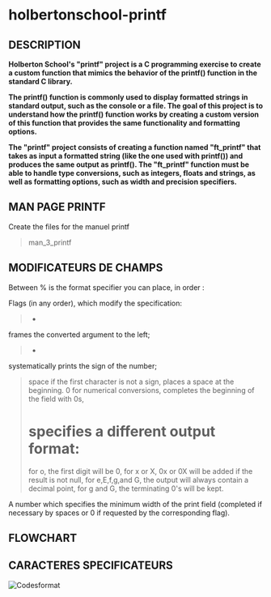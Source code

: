 # holbertonschool-printf

## DESCRIPTION
**Holberton School's "printf" project is a C programming exercise to create a custom function that mimics the behavior of the printf() function in the standard C library.**

**The printf() function is commonly used to display formatted strings in standard output, such as the console or a file. The goal of this project is to understand how the printf() function works by creating a custom version of this function that provides the same functionality and formatting options.**

**The "printf" project consists of creating a function named "ft_printf" that takes as input a formatted string (like the one used with printf()) and produces the same output as printf(). The "ft_printf" function must be able to handle type conversions, such as integers, floats and strings, as well as formatting options, such as width and precision specifiers.**

## MAN PAGE PRINTF
Create the files for the manuel printf
> man_3_printf





## MODIFICATEURS DE CHAMPS
Between % is the format specifier you can place, in order :

Flags (in any order), which modify the specification:
> -
 frames the converted argument to the left;
> +
 systematically prints the sign of the number;
> space
 if the first character is not a sign, places a space at the beginning.
> 0 
for numerical conversions, completes the beginning of the field with 0s,
> #  specifies a different output format:
> for o, the first digit will be 0,
> for x or X, 0x or 0X will be added if the result is not null,
> for e,E,f,g,and G, the output will always contain a decimal point,
> for g and G, the terminating 0's will be kept.
  
A number which specifies the minimum width of the print field (completed if necessary by spaces or 0 if requested by the corresponding flag).

## FLOWCHART


## CARACTERES SPECIFICATEURS 
![Codesformat](https://user-images.githubusercontent.com/122387449/228476864-4416d0e8-857d-4b2e-9add-567dc91a6745.png)




